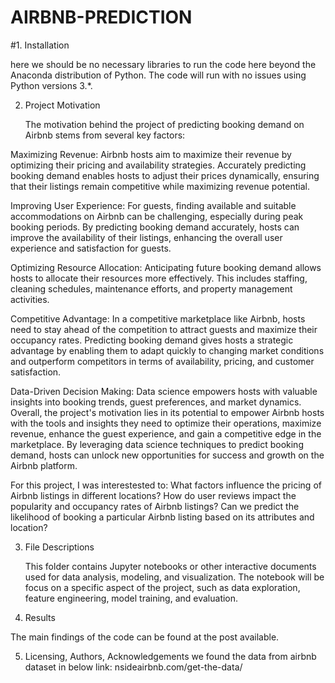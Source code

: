 # AIRBNB-PREDICTION
#1. Installation

   here we should be no necessary libraries to run the code here beyond the Anaconda distribution of Python.
   The code will run with no issues using Python versions 3.*.
   
2. Project Motivation

   The motivation behind the project of predicting booking demand on Airbnb stems from several key factors:
   
Maximizing Revenue: Airbnb hosts aim to maximize their revenue by optimizing their pricing and availability strategies. Accurately predicting booking demand enables hosts to adjust their prices dynamically, ensuring that their listings remain competitive while maximizing revenue potential.

Improving User Experience: For guests, finding available and suitable accommodations on Airbnb can be challenging, especially during peak booking periods. By predicting booking demand accurately, hosts can improve the availability of their listings, enhancing the overall user experience and satisfaction for guests.

Optimizing Resource Allocation: Anticipating future booking demand allows hosts to allocate their resources more effectively. This includes staffing, cleaning schedules, maintenance efforts, and property management activities.

Competitive Advantage: In a competitive marketplace like Airbnb, hosts need to stay ahead of the competition to attract guests and maximize their occupancy rates. Predicting booking demand gives hosts a strategic advantage by enabling them to adapt quickly to changing market conditions and outperform competitors in terms of availability, pricing, and customer satisfaction.

Data-Driven Decision Making: Data science empowers hosts with valuable insights into booking trends, guest preferences, and market dynamics.
Overall, the project's motivation lies in its potential to empower Airbnb hosts with the tools and insights they need to optimize their operations, maximize revenue, enhance the guest experience, and gain a competitive edge in the marketplace. By leveraging data science techniques to predict booking demand, hosts can unlock new opportunities for success and growth on the Airbnb platform.

For this project, I was interestested to:
What factors influence the pricing of Airbnb listings in different locations?
How do user reviews impact the popularity and occupancy rates of Airbnb listings?
Can we predict the likelihood of booking a particular Airbnb listing based on its attributes and location?

3. File Descriptions

   This folder contains Jupyter notebooks or other interactive documents used for data analysis, modeling, and visualization.
   The notebook will be focus on a specific aspect of the project, such as data exploration, feature engineering, model training, and evaluation.

4.  Results
   
   The main findings of the code can be found at the post available.
   
5. Licensing, Authors, Acknowledgements
   we found the data from airbnb dataset in below link: nsideairbnb.com/get-the-data/




